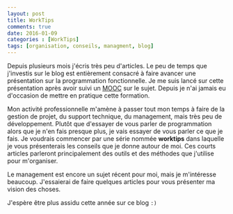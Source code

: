 ```yaml
---
layout: post
title: WorkTips
comments: true    
date: 2016-01-09
categories : [WorkTips]
tags: [organisation, conseils, managment, blog]
---
```


Depuis plusieurs mois j'écris très peu d'articles.
Le peu de temps que j'investis sur le blog est entièrement consacré à faire avancer une
présentation sur la programmation fonctionnelle.
Je me suis lancé sur cette présentation après avoir suivi un [MOOC](https://en.wikipedia.org/wiki/Massive_open_online_course)
sur le sujet. Depuis je n'ai jamais eu d'occasion de mettre en pratique cette formation.

Mon activité professionnelle m'amène à passer tout mon temps à faire de la gestion de projet,
du support technique, du management, mais très peu de développement.
Plutôt que d'essayer de vous parler de programmation alors que je n'en fais presque plus, 
je vais essayer de vous parler ce que je fais. Je voudrais commencer par une série nommée
**worktips** dans laquelle je vous présenterais les conseils que je donne autour de moi.
Ces courts articles parleront principalement des outils et des méthodes que j'utilise
pour m'organiser.

Le management est encore un sujet récent pour moi, mais je m'intéresse beaucoup.
J'essaierai de faire quelques articles pour vous présenter ma vision des choses.

J'espère être plus assidu cette année sur ce blog `:)`
